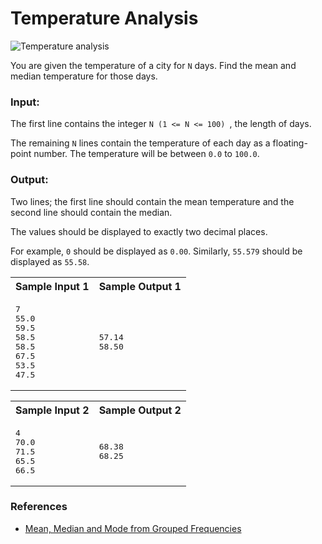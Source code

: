# Temperature Analysis

![Temperature analysis](https://upload.wikimedia.org/wikipedia/commons/thumb/f/f5/All_palaeotemps.png/800px-All_palaeotemps.png)

You are given the temperature of a city for `N` days.
Find the mean and median temperature for those days.

### Input:
The first line contains the integer `N (1 <= N <= 100) `, the length of days.

The remaining `N` lines contain the temperature of each day as a floating-point number. 
The temperature will be between `0.0` to `100.0`.

### Output:
Two lines;
the first line should contain the mean temperature and the second line should contain the median.

The values should be displayed to exactly two decimal places.

For example, `0` should be displayed as `0.00`. Similarly, `55.579` should be displayed as `55.58`.

<table>
    <tr>
        <th>Sample Input 1</th>
        <th>Sample Output 1</th>
    </tr>
    <tr>
        <td>
<pre>
7
55.0
59.5
58.5
58.5
67.5
53.5
47.5</pre>
        </td>
        <td><pre>57.14
58.50</pre>
        </td>
    </tr>
</table>

<table>
    <tr>
        <th>Sample Input 2</th>
        <th>Sample Output 2</th>
    </tr>
    <tr>
        <td>
<pre>
4
70.0
71.5
65.5
66.5</pre>
        </td>
        <td><pre>68.38
68.25</pre>
        </td>
    </tr>
</table>

### References
- [Mean, Median and Mode from Grouped Frequencies](https://www.mathsisfun.com/data/frequency-grouped-mean-median-mode.html)